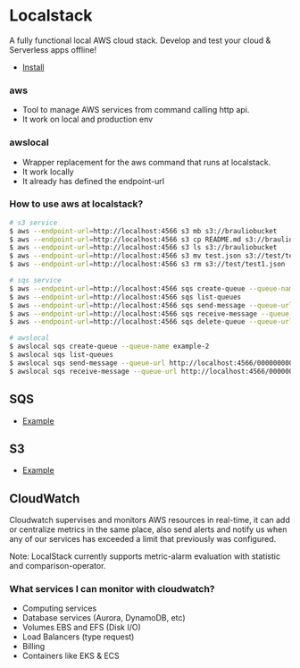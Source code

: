# Localstack

A fully functional local AWS cloud stack. Develop and test your cloud & Serverless apps offline!

* [Install](https://localstack.cloud/)

### aws
  * Tool to manage AWS services from command calling http api.
  * It work on local and production env
### awslocal
  * Wrapper replacement for the aws command that runs at localstack.
  * It work locally
  * It already has defined the endpoint-url

### How to use aws at localstack?

```sh
# s3 service
$ aws --endpoint-url=http://localhost:4566 s3 mb s3://brauliobucket
$ aws --endpoint-url=http://localhost:4566 s3 cp README.md s3://brauliobucket
$ aws --endpoint-url=http://localhost:4566 s3 ls s3://brauliobucket
$ aws --endpoint-url=http://localhost:4566 s3 mv test.json s3://test/test1.json
$ aws --endpoint-url=http://localhost:4566 s3 rm s3://test/test1.json

# sqs service
$ aws --endpoint-url=http://localhost:4566 sqs create-queue --queue-name example-1
$ aws --endpoint-url=http://localhost:4566 sqs list-queues
$ aws --endpoint-url=http://localhost:4566 sqs send-message --queue-url http://localhost:4566/000000000000/example-1 --message-body "Hello world"
$ aws --endpoint-url=http://localhost:4566 sqs receive-message --queue-url http://localhost:4566/000000000000/example-1
$ aws --endpoint-url=http://localhost:4566 sqs delete-queue --queue-url http://localhost:4566/000000000000/example-1

# awslocal
$ awslocal sqs create-queue --queue-name example-2
$ awslocal sqs list-queues
$ awslocal sqs send-message --queue-url http://localhost:4566/000000000000/example-2 --message-body "I am working with localstack"
$ awslocal sqs receive-message --queue-url http://localhost:4566/000000000000/example-2
```

## SQS
* [Example](/sqs/)

## S3
* [Example](/s3/)

## CloudWatch

Cloudwatch supervises and monitors AWS resources in real-time, it can add or centralize metrics in the same place, 
also send alerts and notify us when any of our services has exceeded a limit that previously was configured.

Note: LocalStack currently supports metric-alarm evaluation with statistic and comparison-operator.

### What services I can monitor with cloudwatch?
  - Computing services
  - Database services (Aurora, DynamoDB, etc)
  - Volumes EBS and EFS (Disk I/O)
  - Load Balancers (type request)
  - Billing
  - Containers like EKS & ECS
